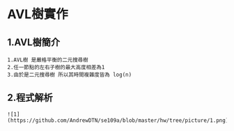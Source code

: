 # AVL樹實作
## 1.AVL樹簡介
```
1.AVL樹 是嚴格平衡的二元搜尋樹
2.任一節點的左右子樹的最大高度相差為1
3.由於是二元搜尋樹 所以其時間複雜度皆為 log(n)
```  
## 2.程式解析
```
![1](https://github.com/AndrewDTN/se109a/blob/master/hw/tree/picture/1.png)
```
